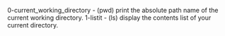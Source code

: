 0-current_working_directory - (pwd) print the absolute path name of the current working directory.
1-listit - (ls) display the contents list of your current directory.

